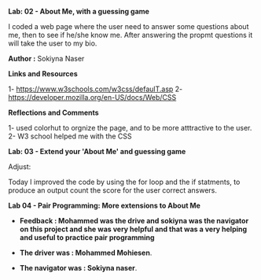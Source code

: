 **Lab: 02 - About Me, with a guessing game**

I coded a web page where the user need to answer some questions about me, then to see if he/she know me. After answering the propmt questions it will take the user to my bio.

**Author :**  Sokiyna Naser

**Links and Resources**

1- https://www.w3schools.com/w3css/defaulT.asp
2-https://developer.mozilla.org/en-US/docs/Web/CSS

**Reflections and Comments**

1- used colorhut to orgnize the page, and to be more atttractive to the user.
2- W3 school helped me with the CSS

**Lab: 03 - Extend your 'About Me' and guessing game**

Adjust:

Today I improved the code by using the for loop and the if statments, to produce an output count the score for the user correct answers.


**Lab 04 - Pair Programming: More extensions to About Me**

- **Feedback : Mohammed was the drive and sokiyna was the navigator on this project and she was very helpful and that was a very helping and useful to practice pair programming**

- **The driver was : Mohammed Mohiesen**.

- **The navigator was : Sokiyna naser**.